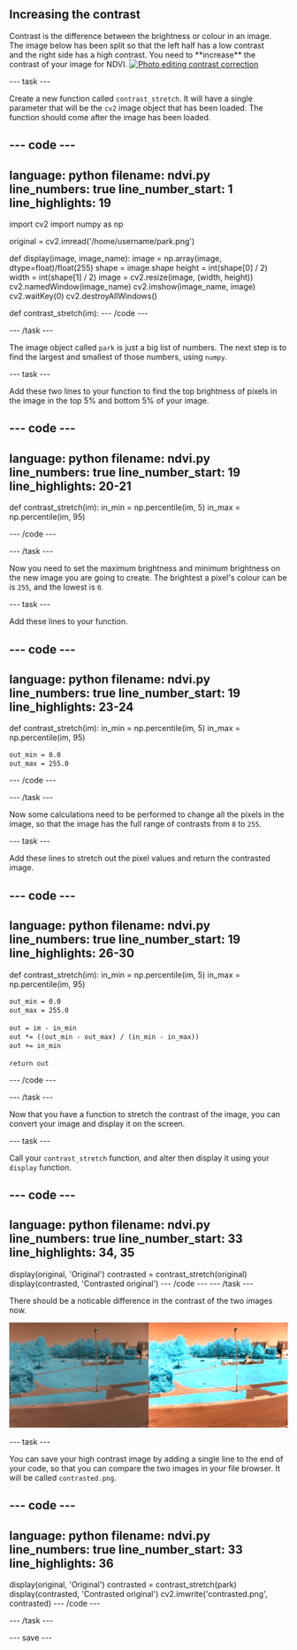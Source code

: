 ## Increasing the contrast

<div style="display: flex; flex-wrap: wrap">
<div style="flex-basis: 200px; flex-grow: 1; margin-right: 15px;">
Contrast is the difference between the brightness or colour in an image. The image below has been split so that the left half has a low contrast and the right side has a high contrast. You need to **increase** the contrast of your image for NDVI.
<a title="Toniht at English Wikipedia, Public domain, via Wikimedia Commons" href="https://commons.wikimedia.org/wiki/File:Photo_editing_contrast_correction.jpg"><img width="512" alt="Photo editing contrast correction" src="https://upload.wikimedia.org/wikipedia/commons/thumb/b/be/Photo_editing_contrast_correction.jpg/512px-Photo_editing_contrast_correction.jpg"></a>
</div>
</div>

--- task ---

Create a new function called `contrast_stretch`. It will have a single parameter that will be the `cv2` image object that has been loaded. The function should come after the image has been loaded.

--- code ---
---
language: python
filename: ndvi.py
line_numbers: true
line_number_start: 1 
line_highlights: 19
---
import cv2
import numpy as np

original = cv2.imread('/home/username/park.png')


def display(image, image_name):
    image = np.array(image, dtype=float)/float(255)
    shape = image.shape
    height = int(shape[0] / 2)
    width = int(shape[1] / 2)
    image = cv2.resize(image, (width, height))
    cv2.namedWindow(image_name)
    cv2.imshow(image_name, image)
    cv2.waitKey(0)
    cv2.destroyAllWindows()

def contrast_stretch(im):
--- /code ---

--- /task ---

The image object called `park` is just a big list of numbers. The next step is to find the largest and smallest of those numbers, using `numpy`.

--- task ---

Add these two lines to your function to find the top brightness of pixels in the image in the top 5% and bottom 5% of your image.

--- code ---
---
language: python
filename: ndvi.py
line_numbers: true
line_number_start: 19 
line_highlights: 20-21
---
def contrast_stretch(im):
    in_min = np.percentile(im, 5)
    in_max = np.percentile(im, 95)

--- /code ---

--- /task ---

Now you need to set the maximum brightness and minimum brightness on the new image you are going to create. The brightest a pixel's colour can be is `255`, and the lowest is `0`.

--- task ---

Add these lines to your function.

--- code ---
---
language: python
filename: ndvi.py
line_numbers: true
line_number_start: 19 
line_highlights: 23-24
---
def contrast_stretch(im):
    in_min = np.percentile(im, 5)
    in_max = np.percentile(im, 95)

    out_min = 0.0
    out_max = 255.0
--- /code ---

--- /task ---

Now some calculations need to be performed to change all the pixels in the image, so that the image has the full range of contrasts from `0` to `255`.

--- task ---

Add these lines to stretch out the pixel values and return the contrasted image.

--- code ---
---
language: python
filename: ndvi.py
line_numbers: true
line_number_start: 19 
line_highlights: 26-30
---
def contrast_stretch(im):
    in_min = np.percentile(im, 5)
    in_max = np.percentile(im, 95)

    out_min = 0.0
    out_max = 255.0

    out = im - in_min
    out *= ((out_min - out_max) / (in_min - in_max))
    out += in_min
    
    return out
--- /code ---

--- /task ---

Now that you have a function to stretch the contrast of the image, you can convert your image and display it on the screen.

--- task ---

Call your `contrast_stretch` function, and alter then display it using your `display` function.

--- code ---
---
language: python
filename: ndvi.py
line_numbers: true
line_number_start: 33 
line_highlights: 34, 35
---
display(original, 'Original')
contrasted = contrast_stretch(original)
display(contrasted, 'Contrasted original')
--- /code ---
--- /task ---

There should be a noticable difference in the contrast of the two images now.

![Low and high contrast images of the park image.](images/low-high-contrast.png)

--- task ---

You can save your high contrast image by adding a single line to the end of your code, so that you can compare the two images in your file browser. It will be called `contrasted.png`.

--- code ---
---
language: python
filename: ndvi.py
line_numbers: true
line_number_start: 33 
line_highlights: 36
---
display(original, 'Original')
contrasted = contrast_stretch(park)
display(contrasted, 'Contrasted original')
cv2.imwrite('contrasted.png', contrasted)
--- /code ---

--- /task ---

--- save ---
